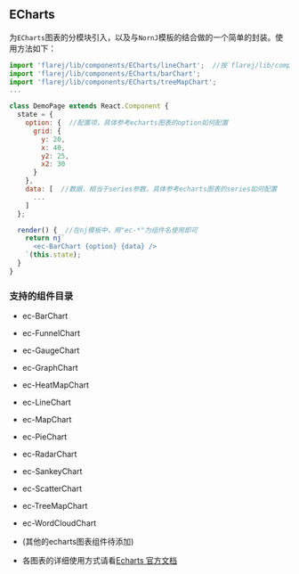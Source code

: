 ## ECharts

为`ECharts`图表的分模块引入，以及与`NornJ`模板的结合做的一个简单的封装。使用方法如下：

```js
import 'flarej/lib/components/ECharts/lineChart';  //按`flarej/lib/components/ECharts/组件名`引入组件
import 'flarej/lib/components/ECharts/barChart';
import 'flarej/lib/components/ECharts/treeMapChart';
...

class DemoPage extends React.Component {
  state = {
    option: {  //配置项，具体参考echarts图表的option如何配置
      grid: {
        y: 20,
        x: 40,
        y2: 25,
        x2: 30
      }
    },
    data: [  //数据，相当于series参数，具体参考echarts图表的series如何配置
      ...
    ]
  };

  render() {  //在nj模板中，用"ec-*"为组件名使用即可
    return nj`
      <ec-BarChart {option} {data} />
    `(this.state);
  }
}
```

### 支持的组件目录

* ec-BarChart
* ec-FunnelChart
* ec-GaugeChart
* ec-GraphChart
* ec-HeatMapChart
* ec-LineChart
* ec-MapChart
* ec-PieChart
* ec-RadarChart
* ec-SankeyChart
* ec-ScatterChart
* ec-TreeMapChart
* ec-WordCloudChart
* (其他的echarts图表组件待添加)



* 各图表的详细使用方式请看[Echarts 官方文档](http://echarts.baidu.com/index.html)